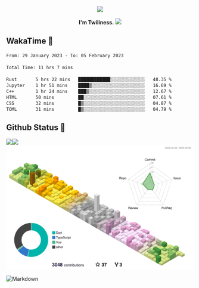 <div align="center">
<img src="https://images.weserv.nl/?url=avatars.githubusercontent.com/u/10475770?v=4&h=360&w=360&fit=cover&mask=circle&maxage=7d"/>
</div>

<div align="center">

**I'm Twiliness.** <a href="https://github.com/DarkHighness"><img src="https://media.giphy.com/media/hvRJCLFzcasrR4ia7z/giphy.gif" width="5%"></a>

</div>

## WakaTime 🧐

<!--START_SECTION:waka-->

```text
From: 29 January 2023 - To: 05 February 2023

Total Time: 11 hrs 7 mins

Rust       5 hrs 22 mins   ████████████░░░░░░░░░░░░░   48.35 %
Jupyter    1 hr 51 mins    ████▒░░░░░░░░░░░░░░░░░░░░   16.69 %
C++        1 hr 24 mins    ███▒░░░░░░░░░░░░░░░░░░░░░   12.67 %
HTML       50 mins         ██░░░░░░░░░░░░░░░░░░░░░░░   07.61 %
CSS        32 mins         █▒░░░░░░░░░░░░░░░░░░░░░░░   04.87 %
TOML       31 mins         █▒░░░░░░░░░░░░░░░░░░░░░░░   04.79 %
```

<!--END_SECTION:waka-->

## Github Status 🥰

<div> 
	<a href="https://github.com/DarkHighness">
		<img align="left" src="https://github-readme-stats-woad-zeta-10.vercel.app/api?username=DarkHighness&show_icons=true&icon_color=805AD5&text_color=718096&bg_color=ffffff&hide_border=true&count_private=true" />
	</a>
	<a href="https://github.com/DarkHighness">
		<img align="left" src="https://github-readme-stats-woad-zeta-10.vercel.app/api/top-langs/?username=DarkHighness&show_icons=true&icon_color=805AD5&text_color=718096&bg_color=ffffff&hide_border=true&count_private=true">
	</a>
</div>

![3D-Profile](https://raw.githubusercontent.com/DarkHighness/DarkHighness/master/profile-3d-contrib/profile-south-season-animate.svg)



 ![Markdown](https://img.shields.io/badge/markdown%20💘-%23000000.svg?style=for-the-badge&logo=markdown&logoColor=white)
